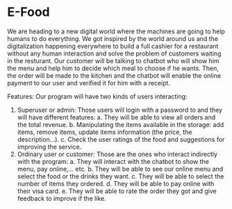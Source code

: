 # E-Food
We are heading to a new digital world where the machines are going to help humans
to do everything. We got inspired by the world around us and the digitalization happening
everywhere to build a full cashier for a restaurant without any human interaction and solve the problem of customers waiting in the 
resturant. Our customer will be talking to chatbot who will show him the menu and help him to decide which meal to
choose if he wants. Then, the order will be made to the kitchen and the chatbot will enable the
online payment to our user and verified it for him with a receipt.

Features:
Our program will have two kinds of users interacting:
1. Superuser or admin: Those users will login with a password to and they will have
different features:
a. They will be able to view all orders and the total revenue.
b. Manipulating the items available in the storage: add items, remove items, update
items information (the price, the description…).
c. Check the user ratings of the food and suggestions for improving the service.
2. Ordinary user or customer: Those are the ones who interact indirectly with the
program:
a. They will interact with the chatbot to show the menu, pay online,... etc.
b. They will be able to see our online menu and select the food or the drinks they
want.
c. They will be able to select the number of items they ordered.
d. They will be able to pay online with their visa card.
e. They will be able to rate the order they got and give feedback to improve if the
like.
